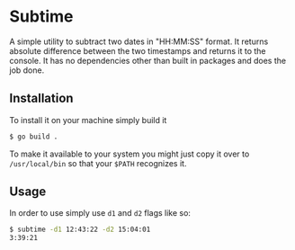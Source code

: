 # Subtime

A simple utility to subtract two dates in "HH:MM:SS" format. It returns absolute difference between the two timestamps and returns it to the console. It has no dependencies other than built in packages and does the job done.

## Installation

To install it on your machine simply build it

```sh
$ go build .
```

To make it available to your system you might just copy it over to `/usr/local/bin` so that your `$PATH` recognizes it.

## Usage

In order to use simply use `d1` and `d2` flags like so:

```sh
$ subtime -d1 12:43:22 -d2 15:04:01
3:39:21
```
